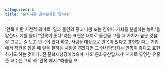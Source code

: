 ```yaml
---
categories: b
title: "문화시론 원주문화를 말하다"
---
```

&#39;안목&#39;이란 사전적 의미로 &#39;일과 물건의 좋고 나쁨 또는 진위나 가치를 분별하는 능력&#39;을 말한다. 예를 들어 "안목이 좋다"라는 표현은 대체로 물건을 고를 때 가치가 높은 것을 잘 고르는 걸 보고 안목이 있다 하고, 사람을 대상으로 안목이 있다고 표현할 때는 기업에서 직원을 뽑을 때 일을 잘하는 사람을 뽑았다면 그 인사담당자는 안목이 좋다고 표현하기도 하는 것이다. 전 문화재청장이었으며 &#39;나의 문화유산답사기&#39; 저자로 유명한 유홍준 교수는 그의 책 &#39;안목&#39;에서 "예술을 보